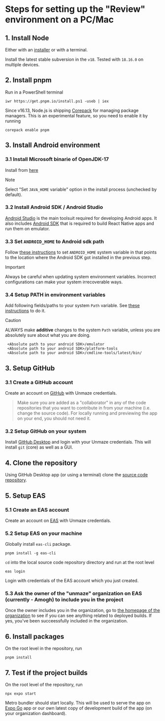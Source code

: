 # Steps for setting up the "Review" environment on a PC/Mac

## 1. Install Node

Either with an [installer](https://nodejs.org/en/download) or with a terminal.

Install the latest stable subversion in the `v18`. Tested with `18.16.0` on multiple devices.

## 2. Install pnpm

Run in a PowerShell terminal

```
iwr https://get.pnpm.io/install.ps1 -useb | iex
```

Since v16.13, Node.js is shipping [Corepack](https://nodejs.org/api/corepack.html) for managing package managers. This is an experimental feature, so you need to enable it by running

```
corepack enable pnpm
```

## 3. Install Android environment

### 3.1 Install Microsoft binarie of OpenJDK-17

Install from [here](https://learn.microsoft.com/en-us/java/openjdk/download#openjdk-17)

> [!NOTE]
> Select "Set `JAVA_HOME` variable" option in the install process (unchecked by default).

### 3.2 Install Android SDK / Android Studio

[Android Studio](https://developer.android.com/studio) is the main toolsuit required for developing Android apps. It also includes [Android SDK](https://developer.android.com/tools) that is required to build React Native apps and run them on emulator. 

### 3.3 Set `ANDROID_HOME` to Android sdk path

Follow [these instructions](https://www.howtogeek.com/787217/how-to-edit-environment-variables-on-windows-10-or-11/) to set `ANDROID_HOME` system variable in that points to the location where the Android SDK got installed in the previous step. 

> [!IMPORTANT]
> Always be careful when updating system environment variables. Incorrect configurations can make your system irrecoverable ways.

### 3.4 Setup PATH in environment variables

Add following fields/paths to your system `Path` variable. See [these instructions](https://techpp.com/2021/08/26/set-path-variable-in-windows-guide/#:~:text=If%20you%E2%80%99re%20on%20Windows%2010%2C%20hit%20the%20New%20button%20and%20paste%20the%20copied%20path%20on%20the%20new%20line.%20Alternatively%2C%20hit%20the%20Edit%20text%2C%20add%20a%20semi%2Dcolon%20to%20the%20end%20of%20the%20field%20for%20Variable%20value%2C%20and%20paste%20the%20program%E2%80%99s%20path.) to do it. 

> [!CAUTION]
> ALWAYS make **additive** changes to the system `Path` variable, unless you are absolutely sure about what you are doing. 

```
 <Absolute path to your android SDK>/emulator
 <Absolute path to your android SDK>/platform-tools
 <Absolute path to your android SDK>/cmdline-tools/latest/bin/

```

## 3. Setup GitHub

### 3.1 Create a GitHub account

Create an account on [GitHub](https://github.com) with Unmaze credentials.

> Make sure you are added as a "collaborator" in any of the code repositories that you want to contribute in from your machine (i.e. change the source code). For locally running and previewing the app on your end, you should not need it.

### 3.2 Setup GitHub on your system

Install [GitHub Desktop](https://desktop.github.com/) and login with your Unmaze credentials. This will install `git` (core) as well as a GUI.

## 4. Clone the repository

Using GitHub Desktop app (or using a terminal) clone the [source code repository](https://github.com/PaashiTech/reactor).

## 5. Setup EAS

### 5.1 Create an EAS account

Create an account on [EAS](https://expo.dev/eas) with Unmaze credentials.

### 5.2 Setup EAS on your machine

Globally install `eas-cli` package.

```
pnpm install -g eas-cli
```

`cd` into the local source code repository directory and run at the root level

```
eas login
```

Login with credentials of the EAS account which you just created.

### 5.3 Ask the owner of the "unmaze" organization on EAS (currently - Amogh) to include you in the project

Once the owner includes you in the organization, go to [the homepage of the organization](https://expo.dev/accounts/unmaze) to see if you can see anything related to deployed builds. If yes, you've been succeessfully included in the organization.

## 6. Install packages

On the root level in the repository, run

```
pnpm install
```

## 7. Test if the project builds

On the root level of the repository, run

```
npx expo start
```

Metro bundler should start locally. This will be used to serve the app on [Expo Go](https://expo.dev/expo-go) app or our own latest copy of development build of the app (on your organization dashboard).
